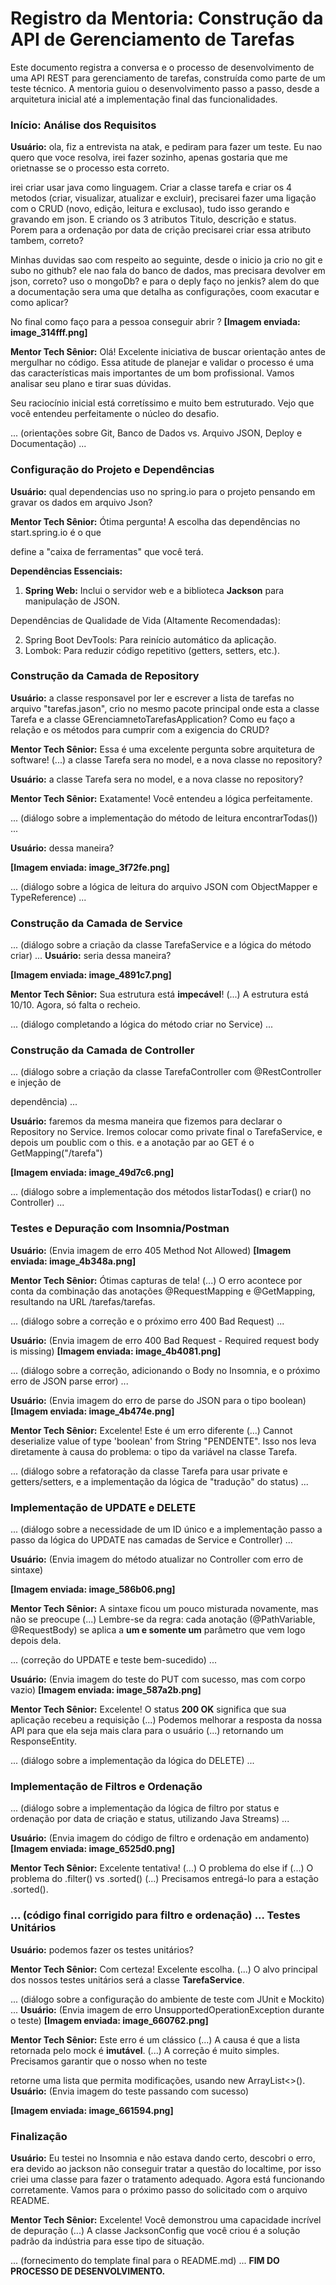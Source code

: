 ﻿# **Registro da Mentoria: Construção da API de Gerenciamento de Tarefas** 
Este documento registra a conversa e o processo de desenvolvimento de uma API REST para gerenciamento de tarefas, construída como parte de um teste técnico. A mentoria guiou o desenvolvimento passo a passo, desde a arquitetura inicial até a implementação final das funcionalidades. 
### **Início: Análise dos Requisitos** 
**Usuário:** ola, fiz a entrevista na atak, e pediram para fazer um teste. Eu nao quero que voce resolva, irei fazer sozinho, apenas gostaria que me orietnasse se o processo esta correto. 

irei criar usar java como linguagem. Criar a classe tarefa e criar os 4 metodos (criar, visualizar, atualizar e excluir), precisarei fazer uma ligação com o CRUD (novo, edição, leitura e exclusao), tudo isso gerando e gravando em json. E criando os 3 atributos Titulo, descrição e status. Porem para a ordenação por data de crição precisarei criar essa atributo tambem, correto? 

Minhas duvidas sao com respeito ao seguinte, desde o inicio ja crio no git e subo no github? ele nao fala do banco de dados, mas precisara devolver em json, correto? uso o mongoDb? e para o deply faço no jenkis? alem do que a documentação sera uma que detalha as configurações, coom exacutar e como aplicar? 

No final como faço para a pessoa conseguir abrir ? **[Imagem enviada: image\_314fff.png]** 

**Mentor Tech Sênior:** Olá! Excelente iniciativa de buscar orientação antes de mergulhar no código. Essa atitude de planejar e validar o processo é uma das características mais importantes de um bom profissional. Vamos analisar seu plano e tirar suas dúvidas. 

Seu raciocínio inicial está corretíssimo e muito bem estruturado. Vejo que você entendeu perfeitamente o núcleo do desafio. 

... (orientações sobre Git, Banco de Dados vs. Arquivo JSON, Deploy e Documentação) ... 
### **Configuração do Projeto e Dependências** 
**Usuário:** qual dependencias uso no spring.io para o projeto pensando em gravar os dados em arquivo Json? 

**Mentor Tech Sênior:** Ótima pergunta! A escolha das dependências no start.spring.io é o que 

define a "caixa de ferramentas" que você terá. 

**Dependências Essenciais:** 

1. **Spring Web:** Inclui o servidor web e a biblioteca **Jackson** para manipulação de JSON. 

Dependências de Qualidade de Vida (Altamente Recomendadas): 

2. Spring Boot DevTools: Para reinício automático da aplicação. 
2. Lombok: Para reduzir código repetitivo (getters, setters, etc.). 
### **Construção da Camada de Repository** 
**Usuário:** a classe responsavel por ler e escrever a lista de tarefas no arquivo "tarefas.jason", crio no mesmo pacote principal onde esta a classe Tarefa e a classe GErenciamnetoTarefasApplication? Como eu faço a relação e os métodos para cumprir com a exigencia do CRUD? 

**Mentor Tech Sênior:** Essa é uma excelente pergunta sobre arquitetura de software! (...) a classe Tarefa sera no model, e a nova classe no repository? 

**Usuário:** a classe Tarefa sera no model, e a nova classe no repository? 

**Mentor Tech Sênior:** Exatamente! Você entendeu a lógica perfeitamente. 

... (diálogo sobre a implementação do método de leitura encontrarTodas()) ... 

**Usuário:** dessa maneira? 

**[Imagem enviada: image\_3f72fe.png]** 

... (diálogo sobre a lógica de leitura do arquivo JSON com ObjectMapper e TypeReference) ... 
### **Construção da Camada de Service** 
... (diálogo sobre a criação da classe TarefaService e a lógica do método criar) ... **Usuário:** seria dessa maneira? 

**[Imagem enviada: image\_4891c7.png]** 

**Mentor Tech Sênior:** Sua estrutura está **impecável**! (...) A estrutura está 10/10. Agora, só falta o recheio. 

... (diálogo completando a lógica do método criar no Service) ... 
### **Construção da Camada de Controller** 
... (diálogo sobre a criação da classe TarefaController com @RestController e injeção de 

dependência) ... 

**Usuário:** faremos da mesma maneira que fizemos para declarar o Repository no Service. Iremos colocar como private final o TarefaService, e depois um poublic com o this. e a anotação par ao GET é o GetMapping("/tarefa") 

**[Imagem enviada: image\_49d7c6.png]** 

... (diálogo sobre a implementação dos métodos listarTodas() e criar() no Controller) ... 
### **Testes e Depuração com Insomnia/Postman** 
**Usuário:** (Envia imagem de erro 405 Method Not Allowed) **[Imagem enviada: image\_4b348a.png]** 

**Mentor Tech Sênior:** Ótimas capturas de tela! (...) O erro acontece por conta da combinação das anotações @RequestMapping e @GetMapping, resultando na URL /tarefas/tarefas. 

... (diálogo sobre a correção e o próximo erro 400 Bad Request) ... 

**Usuário:** (Envia imagem de erro 400 Bad Request - Required request body is missing) **[Imagem enviada: image\_4b4081.png]** 

... (diálogo sobre a correção, adicionando o Body no Insomnia, e o próximo erro de JSON parse error) ... 

**Usuário:** (Envia imagem do erro de parse do JSON para o tipo boolean) **[Imagem enviada: image\_4b474e.png]** 

**Mentor Tech Sênior:** Excelente! Este é um erro diferente (...) Cannot deserialize value of type 'boolean' from String "PENDENTE". Isso nos leva diretamente à causa do problema: o tipo da variável na classe Tarefa. 

... (diálogo sobre a refatoração da classe Tarefa para usar private e getters/setters, e a implementação da lógica de "tradução" do status) ... 
### **Implementação de UPDATE e DELETE** 
... (diálogo sobre a necessidade de um ID único e a implementação passo a passo da lógica do UPDATE nas camadas de Service e Controller) ... 

**Usuário:** (Envia imagem do método atualizar no Controller com erro de sintaxe) 

**[Imagem enviada: image\_586b06.png]** 

**Mentor Tech Sênior:** A sintaxe ficou um pouco misturada novamente, mas não se preocupe (...) Lembre-se da regra: cada anotação (@PathVariable, @RequestBody) se aplica a **um e somente um** parâmetro que vem logo depois dela. 

... (correção do UPDATE e teste bem-sucedido) ... 

**Usuário:** (Envia imagem do teste do PUT com sucesso, mas com corpo vazio) **[Imagem enviada: image\_587a2b.png]** 

**Mentor Tech Sênior:** Excelente! O status **200 OK** significa que sua aplicação recebeu a requisição (...) Podemos melhorar a resposta da nossa API para que ela seja mais clara para o usuário (...) retornando um ResponseEntity. 

... (diálogo sobre a implementação da lógica do DELETE) ... 
### **Implementação de Filtros e Ordenação** 
... (diálogo sobre a implementação da lógica de filtro por status e ordenação por data de criação e status, utilizando Java Streams) ... 

**Usuário:** (Envia imagem do código de filtro e ordenação em andamento) **[Imagem enviada: image\_6525d0.png]** 

**Mentor Tech Sênior:** Excelente tentativa! (...) O problema do else if (...) O problema do .filter() vs .sorted() (...) Precisamos entregá-lo para a estação .sorted(). 
### ... (código final corrigido para filtro e ordenação) ... **Testes Unitários** 
**Usuário:** podemos fazer os testes unitários? 

**Mentor Tech Sênior:** Com certeza! Excelente escolha. (...) O alvo principal dos nossos testes unitários será a classe **TarefaService**. 

... (diálogo sobre a configuração do ambiente de teste com JUnit e Mockito) ... **Usuário:** (Envia imagem de erro UnsupportedOperationException durante o teste) **[Imagem enviada: image\_660762.png]** 

**Mentor Tech Sênior:** Este erro é um clássico (...) A causa é que a lista retornada pelo mock é **imutável**. (...) A correção é muito simples. Precisamos garantir que o nosso when no teste 

retorne uma lista que permita modificações, usando new ArrayList<>(). **Usuário:** (Envia imagem do teste passando com sucesso) 

**[Imagem enviada: image\_661594.png]** 
### **Finalização** 
**Usuário:** Eu testei no Insomnia e não estava dando certo, descobri o erro, era devido ao jackson não conseguir tratar a questão do localtime, por isso criei uma classe para fazer o tratamento adequado. Agora está funcionando corretamente. Vamos para o próximo passo do solicitado com o arquivo README. 

**Mentor Tech Sênior:** Excelente! Você demonstrou uma capacidade incrível de depuração (...) A classe JacksonConfig que você criou é a solução padrão da indústria para esse tipo de situação. 

... (fornecimento do template final para o README.md) ... **FIM DO PROCESSO DE DESENVOLVIMENTO.** 
